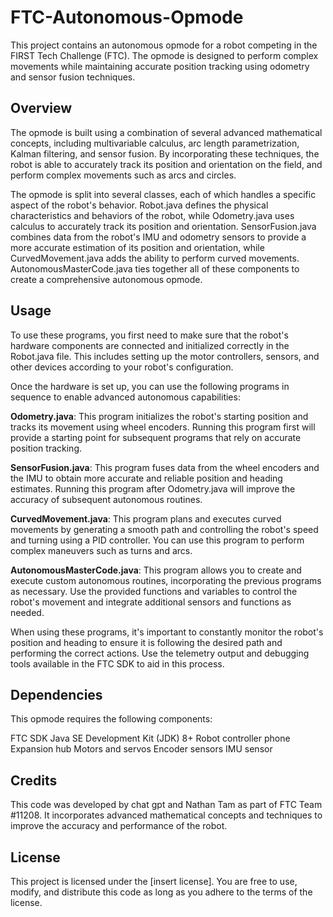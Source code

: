 # FTC-Autonomous-Opmode

This project contains an autonomous opmode for a robot competing in the FIRST Tech Challenge (FTC). The opmode is designed to perform complex movements while maintaining accurate position tracking using odometry and sensor fusion techniques.

## Overview
The opmode is built using a combination of several advanced mathematical concepts, including multivariable calculus, arc length parametrization, Kalman filtering, and sensor fusion. By incorporating these techniques, the robot is able to accurately track its position and orientation on the field, and perform complex movements such as arcs and circles.

The opmode is split into several classes, each of which handles a specific aspect of the robot's behavior. Robot.java defines the physical characteristics and behaviors of the robot, while Odometry.java uses calculus to accurately track its position and orientation. SensorFusion.java combines data from the robot's IMU and odometry sensors to provide a more accurate estimation of its position and orientation, while CurvedMovement.java adds the ability to perform curved movements. AutonomousMasterCode.java ties together all of these components to create a comprehensive autonomous opmode.

## Usage
To use these programs, you first need to make sure that the robot's hardware components are connected and initialized correctly in the Robot.java file. This includes setting up the motor controllers, sensors, and other devices according to your robot's configuration.

Once the hardware is set up, you can use the following programs in sequence to enable advanced autonomous capabilities:

**Odometry.java**: This program initializes the robot's starting position and tracks its movement using wheel encoders. Running this program first will provide a starting point for subsequent programs that rely on accurate position tracking.

**SensorFusion.java**: This program fuses data from the wheel encoders and the IMU to obtain more accurate and reliable position and heading estimates. Running this program after Odometry.java will improve the accuracy of subsequent autonomous routines.

**CurvedMovement.java**: This program plans and executes curved movements by generating a smooth path and controlling the robot's speed and turning using a PID controller. You can use this program to perform complex maneuvers such as turns and arcs.

**AutonomousMasterCode.java**: This program allows you to create and execute custom autonomous routines, incorporating the previous programs as necessary. Use the provided functions and variables to control the robot's movement and integrate additional sensors and functions as needed.

When using these programs, it's important to constantly monitor the robot's position and heading to ensure it is following the desired path and performing the correct actions. Use the telemetry output and debugging tools available in the FTC SDK to aid in this process.

## Dependencies
This opmode requires the following components:

FTC SDK
Java SE Development Kit (JDK) 8+
Robot controller phone
Expansion hub
Motors and servos
Encoder sensors
IMU sensor

## Credits
This code was developed by chat gpt and Nathan Tam as part of FTC Team #11208. It incorporates advanced mathematical concepts and techniques to improve the accuracy and performance of the robot.

## License
This project is licensed under the [insert license]. You are free to use, modify, and distribute this code as long as you adhere to the terms of the license.
